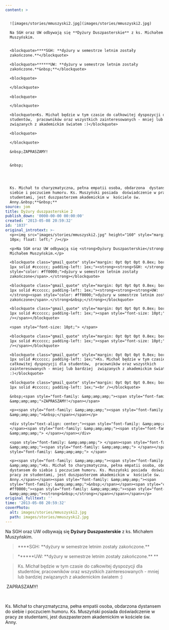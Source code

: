 ```yaml
---
content: >


  ![images/stories/mmuszyski2.jpg](images/stories/mmuszyski2.jpg)

  Na SGH oraz UW odbywają się **Dyżury Duszpasterskie** z ks. Michałem
  Muszyńskim.


  <blockquote>****SGH: **dyżury w semestrze letnim zostały
  zakończone.**</blockquote>

  <blockquote>******UW: **dyżury w semestrze letnim zostały
  zakończone.**&nbsp;**</blockquote>

  <blockquote>

  </blockquote>
   
  <blockquote>

  </blockquote>

  <blockquote>Ks. Michał będzie w tym czasie do całkowitej dyspozycji dla
  studentów,  pracowników oraz wszystkich zainteresowanych - mniej lub bardziej 
  związanych z akademickim światem :)</blockquote>

  <blockquote>

  </blockquote>

  &nbsp;ZAPRASZAMY!


  &nbsp;

    
     

  Ks. Michał to charyzmatyczna, pełna empatii osoba, obdarzona  dystansem do
  siebie i poczuciem humoru. Ks. Muszyński posiada  doświadczenie w pracy ze
  studentami, jest duszpasterzem akademickim w  kościele św.
  Anny.&nbsp;**&nbsp;**
source: jom
title: Dyżury duszpasterskie 2
publish_down: '0000-00-00 00:00:00'
created: '2013-05-08 20:59:32'
id: '1037'
original_introtext: >-
  <p><img src="images/stories/mmuszyski2.jpg" height="160" style="margin-right:
  10px; float: left;" /></p>

  <p>Na SGH oraz UW odbywają się <strong>Dyżury Duszpasterskie</strong> z ks.
  Michałem Muszyńskim.</p>

  <blockquote class="gmail_quote" style="margin: 0pt 0pt 0pt 0.8ex; border-left:
  1px solid #cccccc; padding-left: 1ex;"><strong><strong>SGH: </strong><span
  style="color: #ff0000;">dyżury w semestrze letnim zostały
  zakończone</span>.</strong></blockquote>

  <blockquote class="gmail_quote" style="margin: 0pt 0pt 0pt 0.8ex; border-left:
  1px solid #cccccc; padding-left: 1ex;"><strong><strong><strong>UW:
  </strong><span style="color: #ff0000;">dyżury w semestrze letnim zostały
  zakończone</span>.</strong>&nbsp;</strong></blockquote>

  <blockquote class="gmail_quote" style="margin: 0pt 0pt 0pt 0.8ex; border-left:
  1px solid #cccccc; padding-left: 1ex;"><span style="font-size: 10pt;"><br
  /></span></blockquote>

  <span style="font-size: 10pt;"> </span>

  <blockquote class="gmail_quote" style="margin: 0pt 0pt 0pt 0.8ex; border-left:
  1px solid #cccccc; padding-left: 1ex;"><span style="font-size: 10pt;"><br
  /></span></blockquote>

  <blockquote class="gmail_quote" style="margin: 0pt 0pt 0pt 0.8ex; border-left:
  1px solid #cccccc; padding-left: 1ex;">Ks. Michał będzie w tym czasie do
  całkowitej dyspozycji dla studentów,  pracowników oraz wszystkich
  zainteresowanych - mniej lub bardziej  związanych z akademickim światem
  :)</blockquote>

  <blockquote class="gmail_quote" style="margin: 0pt 0pt 0pt 0.8ex; border-left:
  1px solid #cccccc; padding-left: 1ex;"><br /></blockquote>

  &nbsp;<span style="font-family: &amp;amp;amp;"><span style="font-family:
  &amp;amp;amp;">ZAPRASZAMY!</span></span>

  <p><span style="font-family: &amp;amp;amp;"><span style="font-family:
  &amp;amp;amp;">&nbsp;</span></span></p>

  <div style="text-align: center;"><span style="font-family: &amp;amp;amp;">
  </span><span style="font-family: &amp;amp;amp;"><span style="font-family:
  &amp;amp;amp;"> </span></span></div>

  <span style="font-family: &amp;amp;amp;"> </span><span style="font-family:
  &amp;amp;amp;"><span style="font-family: &amp;amp;amp;"> </span></span><span
  style="font-family: &amp;amp;amp;"> </span>

  <p><span style="font-family: &amp;amp;amp;"><span style="font-family:
  &amp;amp;amp;">Ks. Michał to charyzmatyczna, pełna empatii osoba, obdarzona 
  dystansem do siebie i poczuciem humoru. Ks. Muszyński posiada  doświadczenie w
  pracy ze studentami, jest duszpasterzem akademickim w  kościele św.
  Anny.</span></span><span style="font-family: &amp;amp;amp;"><span
  style="font-family: &amp;amp;amp;">&nbsp;</span></span><span style="color:
  #ff0000;"><span style="font-family: &amp;amp;amp;"><span style="font-family:
  &amp;amp;amp;"><strong>&nbsp;</strong></span></span></span></p>
original_fulltext: ''
time: '2013-05-08 20:59:32'
coverPhoto:
  alt: images/stories/mmuszyski2.jpg
  path: images/stories/mmuszyski2.jpg
---
```

Na SGH oraz UW odbywają się **Dyżury Duszpasterskie** z ks. Michałem Muszyńskim.

<blockquote>****SGH: **dyżury w semestrze letnim zostały zakończone.**</blockquote>
<blockquote>******UW: **dyżury w semestrze letnim zostały zakończone.**&nbsp;**</blockquote>
<blockquote>
</blockquote>
 
<blockquote>
</blockquote>
<blockquote>Ks. Michał będzie w tym czasie do całkowitej dyspozycji dla studentów,  pracowników oraz wszystkich zainteresowanych - mniej lub bardziej  związanych z akademickim światem :)</blockquote>
<blockquote>
</blockquote>
&nbsp;ZAPRASZAMY!

&nbsp;

  
   

Ks. Michał to charyzmatyczna, pełna empatii osoba, obdarzona  dystansem do siebie i poczuciem humoru. Ks. Muszyński posiada  doświadczenie w pracy ze studentami, jest duszpasterzem akademickim w  kościele św. Anny.&nbsp;**&nbsp;**


<!--{{json:{"created_date":"2013-05-08 20:59:32","publish_down":"0000-00-00 00:00:00","id":"1037"}}}-->